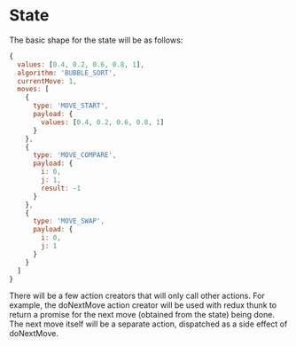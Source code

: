 # State

The basic shape for the state will be as follows:

```js
{
  values: [0.4, 0.2, 0.6, 0.8, 1],
  algorithm: 'BUBBLE_SORT',
  currentMove: 1,
  moves: [
    {
      type: 'MOVE_START',
      payload: {
        values: [0.4, 0.2, 0.6, 0.8, 1]
      }
    },
    {
      type: 'MOVE_COMPARE',
      payload: {
        i: 0,
        j: 1,
        result: -1
      }
    },
    {
      type: 'MOVE_SWAP',
      payload: {
        i: 0,
        j: 1
      }
    }
  ]
}
```

There will be a few action creators that will only call other actions. For
example, the doNextMove action creator will be used with redux thunk to return a
promise for the next move (obtained from the state) being done. The next move
itself will be a separate action, dispatched as a side effect of doNextMove.
